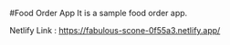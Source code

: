 #Food Order App 
It is a sample food order app.



Netlify Link :
https://fabulous-scone-0f55a3.netlify.app/
